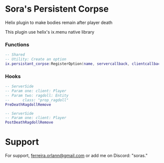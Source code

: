 # Sora's Persistent Corpse

Helix plugin to make bodies remain after player death

This plugin use helix's ix.menu native library

### Functions
```lua
-- Shared 
-- Utility: Create an option
ix.persistant_corpse:RegisterOption(name, servercallback, clientcallback)

```

### Hooks
```lua
-- ServerSide
-- Param one: client: Player
-- Param two: ragdoll: Entity
--      class: "prop_ragdoll"
PreDeathRagdollRemove

-- ServerSide
-- Param one: client: Player
PostDeathRagdollRemove
```
# Support

For support, ferreira.orlann@gmail.com or add me on Discord: "soras."

